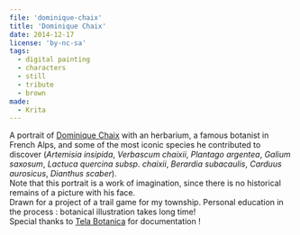 ```yaml
---
file: 'dominique-chaix'
title: 'Dominique Chaix'
date: 2014-12-17
license: 'by-nc-sa'
tags:
  - digital painting
  - characters
  - still
  - tribute
  - brown
made:
  - Krita
---
```


A portrait of [Dominique Chaix](http://fr.wikipedia.org/wiki/Dominique_Chaix) with an herbarium, a famous botanist in French Alps, and some of the most iconic species he contributed to discover (*Artemisia insipida*, *Verbascum chaixii*, *Plantago argentea*, *Galium saxosum*, *Lactuca quercina subsp. chaixii*, *Berardia subacaulis*, *Carduus aurosicus*, *Dianthus scaber*).  
Note that this portrait is a work of imagination, since there is no historical remains of a picture with his face.  
Drawn for a project of a trail game for my township. Personal education in the process : botanical illustration takes long time!  
Special thanks to [Tela Botanica](http://www.tela-botanica.org/) for documentation !
